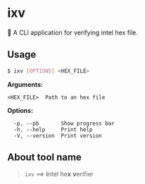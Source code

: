 # ixv

:crab: A CLI application for verifying intel hex file.


## Usage

```bash
$ ixv [OPTIONS] <HEX_FILE>
```

**Arguments:**

```
<HEX_FILE>  Path to an hex file
```

**Options:**

```
  -p, --pb       Show progress bar
  -h, --help     Print help
  -V, --version  Print version
```


## About tool name

> `ixv` ==> **i**ntel he**x** **v**erifier

